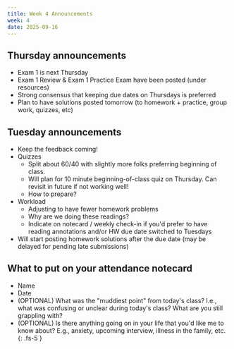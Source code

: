 ```yaml
---
title: Week 4 Announcements
week: 4
date: 2025-09-16
---
```


## Thursday announcements

+ Exam 1 is next Thursday
+ Exam 1 Review & Exam 1 Practice Exam have been posted (under resources)
+ Strong consensus that keeping due dates on Thursdays is preferred
+ Plan to have solutions posted tomorrow (to homework + practice, group work, quizzes, etc)

## Tuesday announcements

+ Keep the feedback coming! 
+ Quizzes
    + Split about 60/40 with slightly more folks preferring beginning of class. 
    + Will plan for 10 minute beginning-of-class quiz on Thursday. Can revisit in future if not working well! 
    + How to prepare? 
+ Workload
    + Adjusting to have fewer homework problems
    + Why are we doing these readings? 
    + Indicate on notecard / weekly check-in if you'd prefer to have reading annotations and/or HW due date switched to Tuesdays
+ Will start posting homework solutions after the due date (may be delayed for pending late submissions)


## What to put on your attendance notecard

-   Name
-   Date
-   (OPTIONAL) What was the "muddiest point" from today's class? I.e., what was confusing or unclear during today's class? What are you still grappling with?
-   (OPTIONAL) Is there anything going on in your life that you'd like me to know about? E.g., anxiety, upcoming interview, illness in the family, etc. {: .fs-5 }
